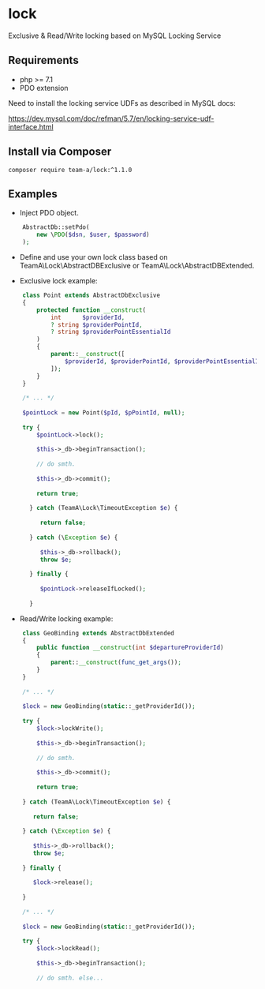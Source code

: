 # lock
Exclusive &amp; Read/Write locking based on MySQL Locking Service 

## Requirements

- php >= 7.1
- PDO extension

Need to install the locking service UDFs as described in MySQL docs: 

https://dev.mysql.com/doc/refman/5.7/en/locking-service-udf-interface.html



## Install via Composer

`composer require team-a/lock:^1.1.0`

## Examples

- Inject PDO object.

```php
    AbstractDb::setPdo(
        new \PDO($dsn, $user, $password)
    );
```
    
- Define and use your own lock class based on TeamA\Lock\AbstractDBExclusive or TeamA\Lock\AbstractDBExtended.

- Exclusive lock example:

```php
    class Point extends AbstractDbExclusive
    {
        protected function __construct(
            int      $providerId, 
            ? string $providerPointId, 
            ? string $providerPointEssentialId
        )
        {
            parent::__construct([
                $providerId, $providerPointId, $providerPointEssentialId
            ]);
        }
    }
    
    /* ... */
    
    $pointLock = new Point($pId, $pPointId, null);
    
    try {
        $pointLock->lock();
        
        $this->_db->beginTransaction();
        
        // do smth.
        
        $this->_db->commit();
        
        return true;  
                           
      } catch (TeamA\Lock\TimeoutException $e) {
      
         return false;
         
      } catch (\Exception $e) {
      
         $this->_db->rollback();
         throw $e;
         
      } finally {
      
         $pointLock->releaseIfLocked();
         
      }
``` 
          
- Read/Write locking example:   
    
```php  
    class GeoBinding extends AbstractDbExtended
    {
        public function __construct(int $departureProviderId)
        {
            parent::__construct(func_get_args());
        }
    }  
    
    /* ... */
    
    $lock = new GeoBinding(static::_getProviderId());
    
    try {
        $lock->lockWrite();
        
        $this->_db->beginTransaction();
        
        // do smth.
        
        $this->_db->commit();
        
        return true;  
                         
    } catch (TeamA\Lock\TimeoutException $e) {
    
       return false;
       
    } catch (\Exception $e) {
    
       $this->_db->rollback();
       throw $e;
       
    } finally {
    
       $lock->release();
       
    }   
    
    /* ... */
    
    $lock = new GeoBinding(static::_getProviderId());
        
    try {
        $lock->lockRead();
        
        $this->_db->beginTransaction();
        
        // do smth. else...  
        
```     
       
